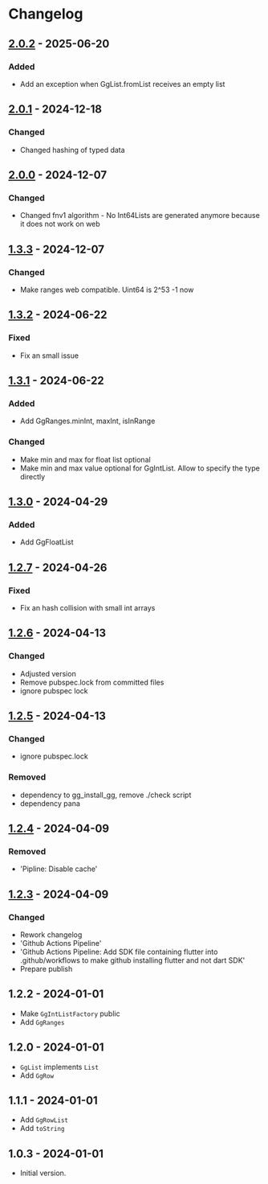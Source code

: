 # Changelog

## [2.0.2] - 2025-06-20

### Added

- Add an exception when GgList.fromList receives an empty list

## [2.0.1] - 2024-12-18

### Changed

- Changed hashing of typed data

## [2.0.0] - 2024-12-07

### Changed

- Changed fnv1 algorithm - No Int64Lists are generated anymore because it does not work on web

## [1.3.3] - 2024-12-07

### Changed

- Make ranges web compatible. Uint64 is 2^53 -1 now

## [1.3.2] - 2024-06-22

### Fixed

- Fix an small issue

## [1.3.1] - 2024-06-22

### Added

- Add GgRanges.minInt, maxInt, isInRange

### Changed

- Make min and max for float list optional
- Make min and max value optional for GgIntList. Allow to specify the type directly

## [1.3.0] - 2024-04-29

### Added

- Add GgFloatList

## [1.2.7] - 2024-04-26

### Fixed

- Fix an hash collision with small int arrays

## [1.2.6] - 2024-04-13

### Changed

- Adjusted version
- Remove pubspec.lock from committed files
- ignore pubspec lock

## [1.2.5] - 2024-04-13

### Changed

- ignore pubspec.lock

### Removed

- dependency to gg\_install\_gg, remove ./check script
- dependency pana

## [1.2.4] - 2024-04-09

### Removed

- 'Pipline: Disable cache'

## [1.2.3] - 2024-04-09

### Changed

- Rework changelog
- 'Github Actions Pipeline'
- 'Github Actions Pipeline: Add SDK file containing flutter into .github/workflows to make github installing flutter and not dart SDK'
- Prepare publish

## 1.2.2 - 2024-01-01

- Make `GgIntListFactory` public
- Add `GgRanges`

## 1.2.0 - 2024-01-01

- `GgList` implements `List`
- Add `GgRow`

## 1.1.1 - 2024-01-01

- Add `GgRowList`
- Add `toString`

## 1.0.3 - 2024-01-01

- Initial version.

[2.0.2]: https://github.com/inlavigo/gg_list/compare/2.0.1...2.0.2
[2.0.1]: https://github.com/inlavigo/gg_list/compare/2.0.0...2.0.1
[2.0.0]: https://github.com/inlavigo/gg_list/compare/1.3.3...2.0.0
[1.3.3]: https://github.com/inlavigo/gg_list/compare/1.3.2...1.3.3
[1.3.2]: https://github.com/inlavigo/gg_list/compare/1.3.1...1.3.2
[1.3.1]: https://github.com/inlavigo/gg_list/compare/1.3.0...1.3.1
[1.3.0]: https://github.com/inlavigo/gg_list/compare/1.2.7...1.3.0
[1.2.7]: https://github.com/inlavigo/gg_list/compare/1.2.6...1.2.7
[1.2.6]: https://github.com/inlavigo/gg_list/compare/1.2.5...1.2.6
[1.2.5]: https://github.com/inlavigo/gg_list/compare/1.2.4...1.2.5
[1.2.4]: https://github.com/inlavigo/gg_list/compare/1.2.3...1.2.4
[1.2.3]: https://github.com/inlavigo/gg_list/compare/1.2.2...1.2.3
